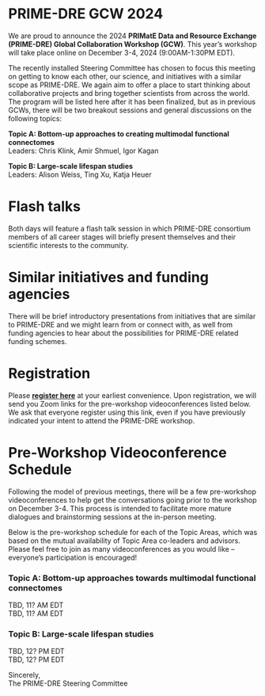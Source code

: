 # PRIME-DRE GCW 2024 
We are proud to announce the 2024 **PRIMatE Data and Resource Exchange (PRIME-DRE) Global Collaboration Workshop (GCW)**. This year’s workshop will take place online on December 3-4, 2024 (9:00AM-1:30PM EDT). 

The recently installed Steering Committee has chosen to focus this meeting on getting to know each other, our science, and initiatives with a similar scope as PRIME-DRE. We again aim to offer a place to start thinking about collaborative projects and bring together scientists from across the world. The program will be listed here after it has been finalized, but as in previous GCWs, there will be two breakout sessions and general discussions on the following topics:

**Topic A: Bottom-up approaches to creating multimodal functional connectomes**    
Leaders: Chris Klink, Amir Shmuel, Igor Kagan      

**Topic B: Large-scale lifespan studies**    
Leaders: Alison Weiss, Ting Xu, Katja Heuer      

# Flash talks     
Both days will feature a flash talk session in which PRIME-DRE consortium members of all career stages will briefly present themselves and their scientific interests to the community.

# Similar initiatives and funding agencies    
There will be brief introductory presentations from initiatives that are similar to PRIME-DRE and we might learn from or connect with, as well from funding agencies to hear about the possibilities for PRIME-DRE related funding schemes.

# Registration 
Please [**register here**](https://docs.google.com/forms/d/e/1FAIpQLSf5xAq4UovGk3Y1dMGKRi1lP2l8nUVVxX-nqwAEwOknSQ0cZw/viewform) at your earliest convenience. Upon registration, we will send you Zoom links for the pre-workshop videoconferences listed below. We ask that everyone register using this link, even if you have previously indicated your intent to attend the PRIME-DRE workshop.

# Pre-Workshop Videoconference Schedule
Following the model of previous meetings, there will be a few pre-workshop videoconferences to help get the conversations going prior to the workshop on December 3-4. This process is intended to facilitate more mature dialogues and brainstorming sessions at the in-person meeting.

Below is the pre-workshop schedule for each of the Topic Areas, which was based on the mutual availability of Topic Area co-leaders and advisors. Please feel free to join as many videoconferences as you would like – everyone’s participation is encouraged!

### Topic A: Bottom-up approaches towards multimodal functional connectomes      
TBD, 11? AM EDT      
TBD, 11? AM EDT     

### Topic B: Large-scale lifespan studies     
TBD, 12? PM EDT      
TBD, 12? PM EDT  			

Sincerely,      
The PRIME-DRE Steering Committee     

